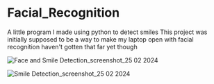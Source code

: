 # Facial_Recognition
A little program I made using python to detect smiles 
This project was initially supposed to be a way to make my laptop open with facial recognition haven't gotten that far yet though





![Face and Smile Detection_screenshot_25 02 2024](https://github.com/zmcclendon1/Facial_Recognition/assets/122585173/d8606ed3-6818-4fff-81d5-d0693bb48016)



![ Smile Detection_screenshot_25 02 2024](https://github.com/zmcclendon1/Facial_Recognition/assets/122585173/f7c49240-d221-4b5a-9da4-51ce9e05dbe2)
